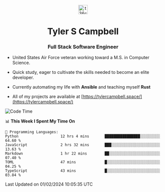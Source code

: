 <p align="center">
<a href="https://www.linkedin.com/in/t36campbell" target="blank"><img align="center" src="https://ik.imagekit.io/t36campbell/Portfolio/linkedin.png.original_m8bbGgPh6.png" alt="t36campbell" height="30" width="30" /></a>
</p>
<h1 align="center">Tyler S Campbell</h1>
<h3 align="center">Full Stack Software Engineer</h3>

* United States Air Force veteran working toward a M.S. in Computer Science.

* Quick study, eager to cultivate the skills needed to become an elite developer.

* Currently automating my life with **Ansible** and teaching myself **Rust**

* All of my projects are available at [https://tylercampbell.space/](https://tylercampbell.space/)

<!--START_SECTION:waka-->
![Code Time](http://img.shields.io/badge/Code%20Time-3%2C156%20hrs%2046%20mins-blue)

📊 **This Week I Spent My Time On** 

```text
💬 Programming Languages: 
Python                   12 hrs 4 mins       ████████████████░░░░░░░░░   64.60 % 
JavaScript               2 hrs 32 mins       ███░░░░░░░░░░░░░░░░░░░░░░   13.63 % 
Markdown                 1 hr 22 mins        ██░░░░░░░░░░░░░░░░░░░░░░░   07.40 % 
TOML                     47 mins             █░░░░░░░░░░░░░░░░░░░░░░░░   04.25 % 
TypeScript               43 mins             █░░░░░░░░░░░░░░░░░░░░░░░░   03.84 % 
```


 Last Updated on 01/02/2024 10:05:35 UTC
<!--END_SECTION:waka-->

